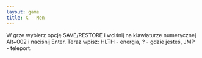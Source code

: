 ```yaml
---
layout: game
title: X - Men
---
```


W grze wybierz opcję SAVE/RESTORE i wciśnij na klawiaturze numerycznej Alt+002 i naciśnij Enter. Teraz wpisz: HLTH - energia, ? - gdzie jesteś, JMP - teleport.
